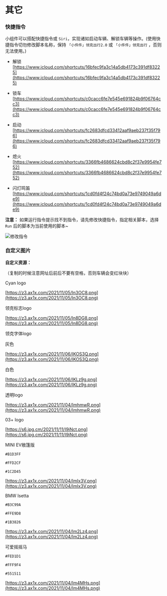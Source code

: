 # 其它

### 快捷指令

小组件可以搭配快捷指令或 `Siri`，实现诸如启动车辆、解锁车辆等操作。(使用快捷指令切勿修改脚本名称，保持  `「小件件」领克出行2.0` 或 `「小件件」领克出行` ，否则无法使用。)

- 解锁 [https://www.icloud.com/shortcuts/16bfec9fa3c14a5db4173c391df83225](https://www.icloud.com/shortcuts/16bfec9fa3c14a5db4173c391df83225)

- 锁车 [https://www.icloud.com/shortcuts/c0cacc6fe7e545e691824b9f06764cc3](https://www.icloud.com/shortcuts/c0cacc6fe7e545e691824b9f06764cc3)
  
- 启动 [https://www.icloud.com/shortcuts/fc2683dfcd33412aaf9aeb237f35f796](https://www.icloud.com/shortcuts/fc2683dfcd33412aaf9aeb237f35f796)

- 熄火 [https://www.icloud.com/shortcuts/3366fb4686624cbd8c2f37e9954fe752](https://www.icloud.com/shortcuts/3366fb4686624cbd8c2f37e9954fe752)

- 闪灯鸣笛 [https://www.icloud.com/shortcuts/1cd0fd4f24c74bd0a73e9749049a6de9](https://www.icloud.com/shortcuts/1cd0fd4f24c74bd0a73e9749049a6de9)

**注意：** 如果运行指令提示找不到指令，请先修改快捷指令，指定相关脚本，选择 `Run` 后的脚本为当前使用的脚本~


![修改指令](https://s6.jpg.cm/2021/11/17/IxosF6.png)


### 自定义图片

**自定义资源：**

（复制的时候注意网址后前后不要有空格，否则车辆会变红块块）

Cyan logo

[https://z3.ax1x.com/2021/11/05/In3OC8.png](https://z3.ax1x.com/2021/11/05/In3OC8.png)

领克标志logo

[https://z3.ax1x.com/2021/11/05/In8DG8.png](https://z3.ax1x.com/2021/11/05/In8DG8.png)

领克字体logo

灰色

[https://z3.ax1x.com/2021/11/06/IKOS3Q.png](https://z3.ax1x.com/2021/11/06/IKOS3Q.png)

白色

[https://z3.ax1x.com/2021/11/06/IKLz9g.png](https://z3.ax1x.com/2021/11/06/IKLz9g.png)

透明logo

[https://z3.ax1x.com/2021/11/04/ImhmwR.png](https://z3.ax1x.com/2021/11/04/ImhmwR.png)

03+ logo


[https://s6.jpg.cm/2021/11/11/I9iNct.png](https://s6.jpg.cm/2021/11/11/I9iNct.png)

MINI EV敞篷版

```
#B1D3FF

#FFD2CF

#1C2D45
```

[https://z3.ax1x.com/2021/11/04/ImIx3V.png](https://z3.ax1x.com/2021/11/04/ImIx3V.png)



BMW Isetta

```
#B3C99A

#FFE9D8

#1B3826
```

[https://z3.ax1x.com/2021/11/04/Im2Lz4.png](https://z3.ax1x.com/2021/11/04/Im2Lz4.png)




可爱摇摇马

```
#FED1D1

#FFF9F4

#551511
```

[https://z3.ax1x.com/2021/11/04/Im4MHs.png](https://z3.ax1x.com/2021/11/04/Im4MHs.png)




